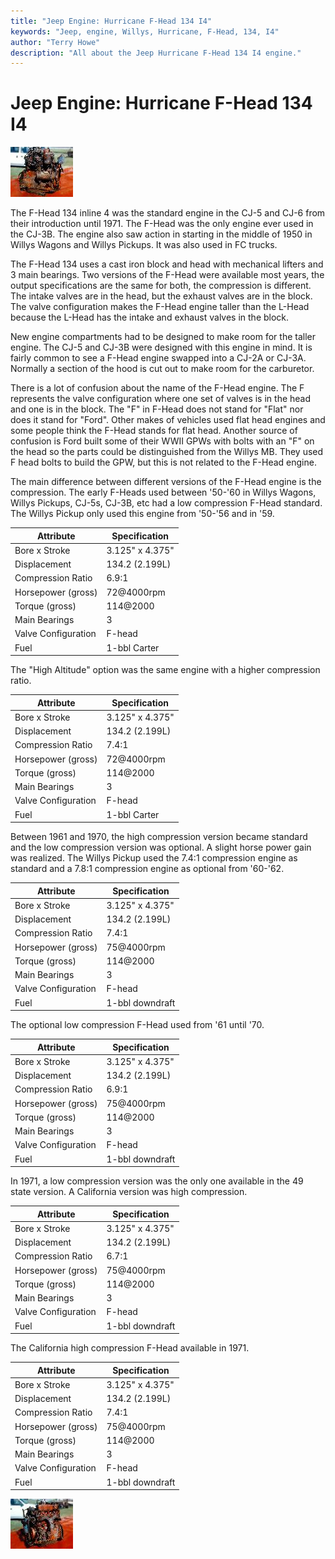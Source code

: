 ```yaml
---
title: "Jeep Engine: Hurricane F-Head 134 I4"
keywords: "Jeep, engine, Willys, Hurricane, F-Head, 134, I4"
author: "Terry Howe"
description: "All about the Jeep Hurricane F-Head 134 I4 engine."
---
```

# Jeep Engine: Hurricane F-Head 134 I4

[![F-Head I4 right](../../img/engine/fheadr_.jpg)](../../img/engine/fheadr.jpg)

The F-Head 134 inline 4 was the standard engine in the CJ-5 and CJ-6 from their introduction until 1971. The F-Head was the only engine ever used in the CJ-3B. The engine also saw action in starting in the middle of 1950 in Willys Wagons and Willys Pickups. It was also used in FC trucks.

The F-Head 134 uses a cast iron block and head with mechanical lifters and 3 main bearings. Two versions of the F-Head were available most years, the output specifications are the same for both, the compression is different. The intake valves are in the head, but the exhaust valves are in the block. The valve configuration makes the F-Head engine taller than the L-Head because the L-Head has the intake and exhaust valves in the block.

New engine compartments had to be designed to make room for the taller engine. The CJ-5 and CJ-3B were designed with this engine in mind. It is fairly common to see a F-Head engine swapped into a CJ-2A or CJ-3A. Normally a section of the hood is cut out to make room for the carburetor.

There is a lot of confusion about the name of the F-Head engine. The F represents the valve configuration where one set of valves is in the head and one is in the block. The "F" in F-Head does not stand for "Flat" nor does it stand for "Ford". Other makes of vehicles used flat head engines and some people think the F-Head stands for flat head. Another source of confusion is Ford built some of their WWII GPWs with bolts with an "F" on the head so the parts could be distinguished from the Willys MB. They used F head bolts to build the GPW, but this is not related to the F-Head engine.

The main difference between different versions of the F-Head engine is the compression. The early F-Heads used between '50-'60 in Willys Wagons, Willys Pickups, CJ-5s, CJ-3B, etc had a low compression F-Head standard. The Willys Pickup only used this engine from '50-'56 and in '59.

| Attribute           | Specification   |
|---------------------|-----------------|
| Bore x Stroke       | 3.125" x 4.375" |
| Displacement        | 134.2 (2.199L)  |
| Compression Ratio   | 6.9:1           |
| Horsepower (gross)  | 72@4000rpm      |
| Torque (gross)      | 114@2000        |
| Main Bearings       | 3               |
| Valve Configuration | F-head          |
| Fuel                | 1-bbl Carter    |

The "High Altitude" option was the same engine with a higher compression ratio.

| Attribute           | Specification   |
|---------------------|-----------------|
| Bore x Stroke       | 3.125" x 4.375" |
| Displacement        | 134.2 (2.199L)  |
| Compression Ratio   | 7.4:1           |
| Horsepower (gross)  | 72@4000rpm      |
| Torque (gross)      | 114@2000        |
| Main Bearings       | 3               |
| Valve Configuration | F-head          |
| Fuel                | 1-bbl Carter    |

Between 1961 and 1970, the high compression version became standard and the low compression version was optional. A slight horse power gain was realized. The Willys Pickup used the 7.4:1 compression engine as standard and a 7.8:1 compression engine as optional from '60-'62.

| Attribute           | Specification   |
|---------------------|-----------------|
| Bore x Stroke       | 3.125" x 4.375" |
| Displacement        | 134.2 (2.199L)  |
| Compression Ratio   | 7.4:1           |
| Horsepower (gross)  | 75@4000rpm      |
| Torque (gross)      | 114@2000        |
| Main Bearings       | 3               |
| Valve Configuration | F-head          |
| Fuel                | 1-bbl downdraft |

The optional low compression F-Head used from '61 until '70.

| Attribute           | Specification   |
|---------------------|-----------------|
| Bore x Stroke       | 3.125" x 4.375" |
| Displacement        | 134.2 (2.199L)  |
| Compression Ratio   | 6.9:1           |
| Horsepower (gross)  | 75@4000rpm      |
| Torque (gross)      | 114@2000        |
| Main Bearings       | 3               |
| Valve Configuration | F-head          |
| Fuel                | 1-bbl downdraft |

In 1971, a low compression version was the only one available in the 49 state version. A California version was high compression.

| Attribute           | Specification   |
|---------------------|-----------------|
| Bore x Stroke       | 3.125" x 4.375" |
| Displacement        | 134.2 (2.199L)  |
| Compression Ratio   | 6.7:1           |
| Horsepower (gross)  | 75@4000rpm      |
| Torque (gross)      | 114@2000        |
| Main Bearings       | 3               |
| Valve Configuration | F-head          |
| Fuel                | 1-bbl downdraft |

The California high compression F-Head available in 1971.

| Attribute           | Specification   |
|---------------------|-----------------|
| Bore x Stroke       | 3.125" x 4.375" |
| Displacement        | 134.2 (2.199L)  |
| Compression Ratio   | 7.4:1           |
| Horsepower (gross)  | 75@4000rpm      |
| Torque (gross)      | 114@2000        |
| Main Bearings       | 3               |
| Valve Configuration | F-head          |
| Fuel                | 1-bbl downdraft |

[![F-Head I4 left](../../img/engine/fheadl_.jpg)](../../img/engine/fheadl.jpg)